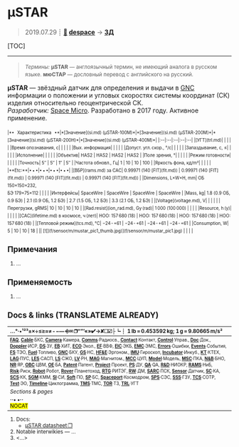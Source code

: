 # µSTAR
> 2019.07.29 ┊ **[🚀](../index/index.md) [despace](index.md)** → **[ЗД](sensor.md)**

[TOC]

---

> <small>*Термины:* **µSTAR** — англоязычный термин, не имеющий аналога в русском языке. **мюСТАР** — дословный перевод с английского на русский.</small>

**µSTAR** — звёздный датчик для определения и выдачи в [GNC](gnc.md) информации о положении и угловых скоростях системы координат (СК) изделия относительно геоцентрической СК.  
*Разработчик:* [Space Micro](space_micro.md). Разработано в 2017 году. Активное применение.

<small>

<small>
|*•    Характеристика    •*|*[Значение](si.md) (µSTAR-100M)*|*[Значение](si.md) (µSTAR-200M)*|*[Значение](si.md) (µSTAR-200H)*|*[Значение](si.md) (µSTAR-400M)*|
|:--|:--|:--|:--|:--|
|[УГТ](trl.md)|   |   |   |   |
|Время опознавания, с|   |   |   |   |
|Вых. информация|   |   |   |   |
|Допуст. угл. скор., °/с|   |   |   |   |
|Запаздывание, с, ≤|   |   |   |   |
|Исполнение|   |   |   |   |
|Объектив| HAS2  | HAS2  | HAS2  | HAS2  |
|Поле зрения, °|   |   |   |   |
|Режим готовности|   |   |   |   |
|Точность| 5″  | 5″  | 1″  | 5″  |
|Частота обновл., Гц| 1  | 10  | 10  | 100  |
|Яркость фона, кд/m²|   |   |   |   |
|**Etc:**|• • •|• • •|• • •|• • •|
|[ВБР](rams.md) за САС| 0.99971 (140 [FIT](fit.md))  | 0.99971 (140 [FIT](fit.md))  | 0.99971 (140 [FIT](fit.md))  | 0.99971 (140 [FIT](fit.md))  |
|Dimensions, L×W×H, mm| ОБ 150×150×232,<br> БЭ 179×75×112  |   |   |   |
|Интерфейсы| SpaceWire  | SpaceWire  | SpaceWire  | SpaceWire  |
|Mass, kg| 1.8 (0.9 ОБ, 0.9 БЭ)  | 2.1 (0.9 ОБ, 1.2 БЭ)  | 2.7 (1.5 ОБ, 1.2 БЭ)  | 3.3 (2.1 ОБ, 1.2 БЭ)  |
|[Voltage](voltage.md), V|   |   |   |   |
|Перегрузки, gRMS| 10  | 10  | 10  | 10  |
|[Rad.resist](ion_rad.md), Gy (rad)| 1 000 (100 000)  |   |   |   |
|Resource, h (y)|   |   |   |   |
|[САС](lifetime.md) в космосе, ч (лет)| НОО: 157 680 (18)  | НОО: 157 680 (18)  | НОО: 157 680 (18)  | НОО: 157 680 (18)  |
|[Тепловой режим](tcs.md), °C| −24 ‑ +61  | −24 ‑ +61  | −24 ‑ +61  | −24 ‑ +61  |
|Consumption, W| 5  | 10  | 10  | 18  |
|| [![](f/sensor/m/mustar_pic1_thumb.jpg)](f/sensor/m/mustar_pic1.jpg) |  |  |  |

</small>



<p style="page-break-after:always"> </p>

## Примечания
   1. …



## Применяемость
   1. …



<p style="page-break-after:always"> </p>

## Docs & links (TRANSLATEME ALREADY)
|…°·•¹²³±×÷≤≥≈≠ ‑ −— ⎆✉ ❐“”’«»✔→✘☐☑├┕┆ 1 lb = 0.453592 kg; 1 g = 9.80665 m/s²|
|:--|
|<small>**[FAQ](faq.md)**, **[Cable](cable.md)**·БКС, **[Camera](camera.md)**·Камера, **[Comms](comms.md)**·Радиосв., **[Contact](contact.md)**·Контакт, **[Control](control.md)**·Управ., **[Doc](doc.md)**·Док., **[Doppler](doppler.md)**·ИСР, **[DS](ds.md)**·ЗУ, **[EB](eb.md)**·ХИТ, **[ECO](ecology.md)**·Экол., **[EF](ef.md)**·ВВФ, **[ElC](elc.md)**·ЭКБ, **[EMC](emc.md)**·ЭМС, **[Errors](error.md)**·Ошибки, **[Events](event.md)**·События, **[FS](fs.md)**·ТЭО, **[Fuel](fuel.md)**·Топливо, **[GNC](gnc.md)**·БКУ, **[GS](scs.md)**·НС, **[HF&E](hfe.md)**·Эргоном., **[IMU](imu.md)**·Гироскоп, **[Incubator](incubator.md)**·Инкуб., **[KT](kt.md)**·КТЕХ, **[LAG](lag.md)**·ПУC, **[LES](les.md)**·САСП, **[LS](ls.md)**·СЖО, **[LV](lv.md)**·РН, **[MAG](mag.md)**·Магнитом., **[MCC](mcc.md)**·ЦУП, **[Model](model.md)**·Модель, **[MSC](sc.md)**·ПКА, **[N&B](nnb.md)**·БНО, **[NR](nr.md)**·ЯР, **[OBC](obc.md)**·ЦВМ, **[OE](oe.md)**·БА, **[Patent](патент.md)**·Патент, **[Project](project.md)**·Проект, **[PS](ps.md)**·ДУ, **[QA](quality.md)**·QA, **[R&D](rnd.md)**·НИОКР, **[RAMS](rams.md)**·НиБ, **[Risk](risk.md)**·Риск, **[Robot](robotics.md)**·Робот, **[Rover](rover.md)**·Планетоход, **[RTG](rtg.md)**·РИТЭГ, **[RW](rw.md)**·ДМ, **[SARC](sarc.md)**·ПСК, **[Sensor](sensor.md)**·Датчик, **[SC](sc.md)**·КА, **[SCS](scs.md)**·КК, **[SGM](sgm.md)**·КММ, **[SI](si.md)**·СИ, **[Soft](soft.md)**·ПО, **[SP](sp.md)**·БС, **[Spaceport](spaceport.md)**·Космодром, **[SPS](sps.md)**·СЭС, **[SSS](sss.md)**·ГЗУ, **[TCS](tcs.md)**·СОТР, **[Test](test.md)**·ЭО, **[Timeline](timeline.md)**·Циклограмма, **[TMS](tms.md)**·ТМС, **[TOR](tor.md)**·ТЗ, **[TRL](trl.md)**·УГТ</small>|
|*Sections & pages*|
|**··• [](.md) •··**<br> <mark>NOCAT</mark> |

   1. Docs:
      - [µSTAR datasheet ❐](f/sensor/m/mustar_datasheet.pdf)
   1. Notable interwikies — …
   1. <…>
